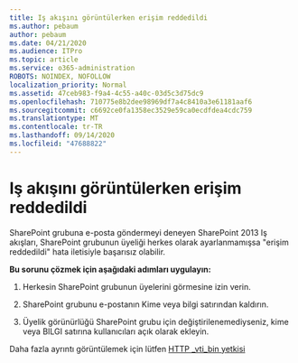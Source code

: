 ```yaml
---
title: Iş akışını görüntülerken erişim reddedildi
ms.author: pebaum
author: pebaum
ms.date: 04/21/2020
ms.audience: ITPro
ms.topic: article
ms.service: o365-administration
ROBOTS: NOINDEX, NOFOLLOW
localization_priority: Normal
ms.assetid: 47ceb983-f9a4-4c55-a40c-03d5c3d75dc9
ms.openlocfilehash: 710775e8b2dee98969df7a4c8410a3e61181aaf6
ms.sourcegitcommit: c6692ce0fa1358ec3529e59ca0ecdfdea4cdc759
ms.translationtype: MT
ms.contentlocale: tr-TR
ms.lasthandoff: 09/14/2020
ms.locfileid: "47688822"
---
```

# <a name="access-denied-when-viewing-a-workflow"></a>Iş akışını görüntülerken erişim reddedildi

SharePoint grubuna e-posta göndermeyi deneyen SharePoint 2013 Iş akışları, SharePoint grubunun üyeliği herkes olarak ayarlanmamışsa "erişim reddedildi" hata iletisiyle başarısız olabilir.
  
 **Bu sorunu çözmek için aşağıdaki adımları uygulayın:**
  
 1. Herkesin SharePoint grubunun üyelerini görmesine izin verin.
  
 2. SharePoint grubunu e-postanın Kime veya bilgi satırından kaldırın.
  
 3. Üyelik görünürlüğü SharePoint grubu için değiştirilenemediyseniz, kime veya BILGI satırına kullanıcıları açık olarak ekleyin.
  
Daha fazla ayrıntı görüntülemek için lütfen [HTTP _vti_bin yetkisi](https://go.microsoft.com/fwlink/?linkid=2044694&amp;clcid=0x409)
  